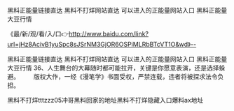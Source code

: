 黑料正能量链接直达
黑料不打烊网站直达
可以进入的正能量网站入口
黑料正能量大豆行情


《最/新/观/看/入/口👉http://www.baidu.com/link?url=jHz8AcivB1yuSpc8sJSrNM3GjOR6OSPiMLRbBTcVT1O&wd》--

黑料正能量链接直达
黑料不打烊网站直达
可以进入的正能量网站入口
黑料正能量大豆行情
	36、人生舞台的大幕随时都可能拉开，关键是你愿意表演，还是选择躲避。
　　版权大作，一经《漫笔学》书面受权，严禁连载，违者将被探求法令负担。





黑料不打烊tttzzz05冲哥黑料回家的地址黑料不打烊隐藏入口爆料ax地址
